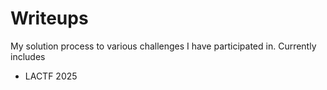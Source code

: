 # Writeups
My solution process to various challenges I have participated in. Currently includes 

- LACTF 2025

